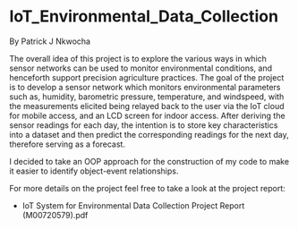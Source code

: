 # IoT_Environmental_Data_Collection

By Patrick J Nkwocha

The overall idea of this project is to explore the various ways in which sensor networks can be used to 
monitor environmental conditions, and henceforth support precision agriculture practices. The goal of 
the project is to develop a sensor network which monitors environmental parameters such as, 
humidity, barometric pressure, temperature, and windspeed, with the measurements elicited being 
relayed back to the user via the IoT cloud for mobile access, and an LCD screen for indoor access. After 
deriving the sensor readings for each day, the intention is to store key characteristics into a dataset 
and then predict the corresponding readings for the next day, therefore serving as a forecast.

I decided to take an OOP approach for the construction of my code to make it easier to identify object-event relationships.

For more details on the project feel free to take a look at the project report:

- IoT System for Environmental Data Collection Project Report (M00720579).pdf
